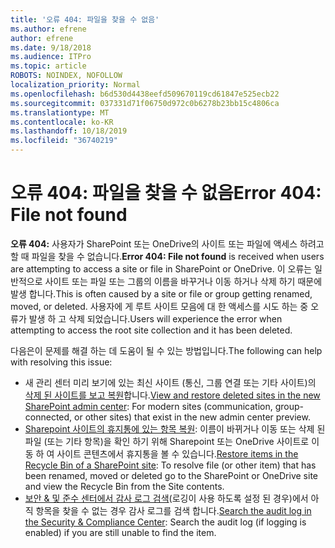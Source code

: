 ```yaml
---
title: '오류 404: 파일을 찾을 수 없음'
ms.author: efrene
author: efrene
ms.date: 9/18/2018
ms.audience: ITPro
ms.topic: article
ROBOTS: NOINDEX, NOFOLLOW
localization_priority: Normal
ms.openlocfilehash: b6d530d4438eefd509670119cd61847e525ecb22
ms.sourcegitcommit: 037331d71f06750d972c0b6278b23bb15c4806ca
ms.translationtype: MT
ms.contentlocale: ko-KR
ms.lasthandoff: 10/18/2019
ms.locfileid: "36740219"
---
```

# <a name="error-404-file-not-found"></a><span data-ttu-id="fb5d7-102">오류 404: 파일을 찾을 수 없음</span><span class="sxs-lookup"><span data-stu-id="fb5d7-102">Error 404: File not found</span></span>

<span data-ttu-id="fb5d7-103">**오류 404:** 사용자가 SharePoint 또는 OneDrive의 사이트 또는 파일에 액세스 하려고 할 때 파일을 찾을 수 없습니다.</span><span class="sxs-lookup"><span data-stu-id="fb5d7-103">**Error 404: File not found** is received when users are attempting to access a site or file in SharePoint or OneDrive.</span></span> <span data-ttu-id="fb5d7-104">이 오류는 일반적으로 사이트 또는 파일 또는 그룹의 이름을 바꾸거나 이동 하거나 삭제 하기 때문에 발생 합니다.</span><span class="sxs-lookup"><span data-stu-id="fb5d7-104">This is often caused by a site or file or group getting renamed, moved, or deleted.</span></span>
<span data-ttu-id="fb5d7-105">사용자에 게 루트 사이트 모음에 대 한 액세스를 시도 하는 중 오류가 발생 하 고 삭제 되었습니다.</span><span class="sxs-lookup"><span data-stu-id="fb5d7-105">Users will experience the error when attempting to access the root site collection and it has been deleted.</span></span>

<span data-ttu-id="fb5d7-106">다음은이 문제를 해결 하는 데 도움이 될 수 있는 방법입니다.</span><span class="sxs-lookup"><span data-stu-id="fb5d7-106">The following can help with resolving this issue:</span></span>
- <span data-ttu-id="fb5d7-107">새 관리 센터 미리 보기에 있는 최신 사이트 (통신, 그룹 연결 또는 기타 사이트)의 [삭제 된 사이트를 보고 복원](https://docs.microsoft.com/sharepoint/view-and-restore-deleted-sites-in-new-admin-center)합니다.</span><span class="sxs-lookup"><span data-stu-id="fb5d7-107">[View and restore deleted sites in the new SharePoint admin center](https://docs.microsoft.com/sharepoint/view-and-restore-deleted-sites-in-new-admin-center):  For modern sites (communication, group-connected, or other sites) that exist in the new admin center preview.</span></span>
- <span data-ttu-id="fb5d7-108">[Sharepoint 사이트의 휴지통에 있는 항목 복원](https://support.office.com/article/Restore-items-in-the-Recycle-Bin-of-a-SharePoint-site-6df466b6-55f2-4898-8d6e-c0dff851a0be): 이름이 바뀌거나 이동 또는 삭제 된 파일 (또는 기타 항목)을 확인 하기 위해 Sharepoint 또는 OneDrive 사이트로 이동 하 여 사이트 콘텐츠에서 휴지통을 볼 수 있습니다.</span><span class="sxs-lookup"><span data-stu-id="fb5d7-108">[Restore items in the Recycle Bin of a SharePoint site](https://support.office.com/article/Restore-items-in-the-Recycle-Bin-of-a-SharePoint-site-6df466b6-55f2-4898-8d6e-c0dff851a0be):  To resolve file (or other item) that has been renamed, moved or deleted go to the SharePoint or OneDrive site and view the Recycle Bin from the Site contents.</span></span>
- <span data-ttu-id="fb5d7-109">[보안 &amp; 및 준수 센터에서 감사 로그 검색](https://docs.microsoft.com/office365/securitycompliance/search-the-audit-log-in-security-and-compliance)(로깅이 사용 하도록 설정 된 경우)에서 아직 항목을 찾을 수 없는 경우 감사 로그를 검색 합니다.</span><span class="sxs-lookup"><span data-stu-id="fb5d7-109">[Search the audit log in the Security &amp; Compliance Center](https://docs.microsoft.com/office365/securitycompliance/search-the-audit-log-in-security-and-compliance):  Search the audit log (if logging is enabled) if you are still unable to find the item.</span></span>